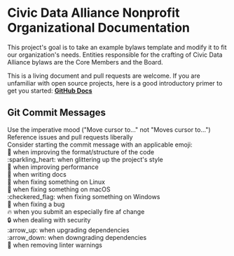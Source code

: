 # Civic Data Alliance Nonprofit Organizational Documentation

This project's goal is to take an example bylaws template and modify it to fit our organization's needs. Entities responsible for the crafting of Civic Data Alliance bylaws are the Core Members and the Board.

This is a living document and pull requests are welcome. If you are unfamiliar with open source projects, here is a good introductory primer to get you started: [**GitHub Docs**](https://guides.github.com/activities/hello-world/)

## Git Commit Messages

Use the imperative mood \("Move cursor to..." not "Moves cursor to..."\)  
Reference issues and pull requests liberally  
Consider starting the commit message with an applicable emoji:  
:art: when improving the format/structure of the code  
:sparkling\_heart: when glittering up the project's style  
:racehorse: when improving performance  
:memo: when writing docs  
:penguin: when fixing something on Linux  
:apple: when fixing something on macOS  
:checkered\_flag: when fixing something on Windows  
:bug: when fixing a bug  
:fire: when you submit an especially fire af change  
:lock: when dealing with security  
:arrow\_up: when upgrading dependencies  
:arrow\_down: when downgrading dependencies  
:shirt: when removing linter warnings

